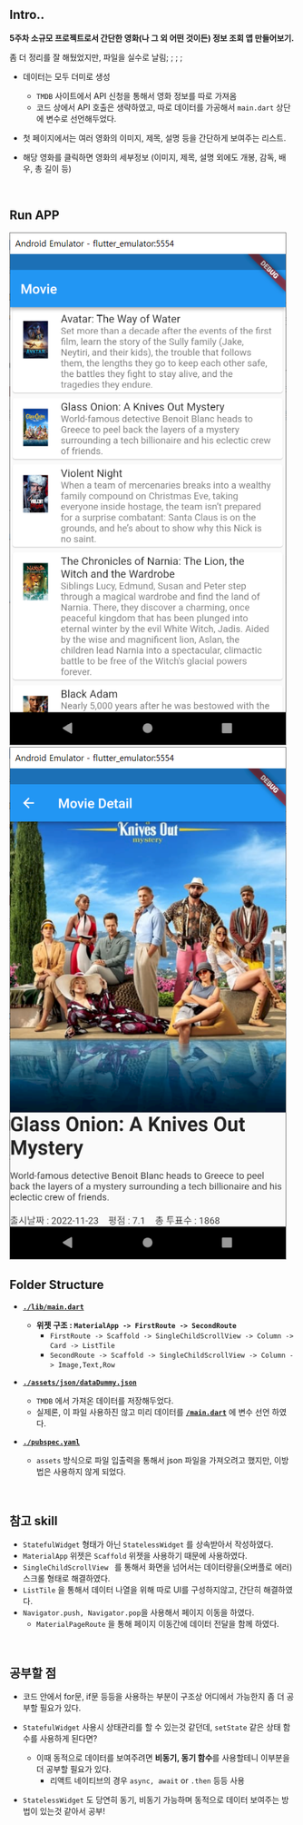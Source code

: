## Intro..

**5주차 소규모 프로젝트로서 간단한 영화(나 그 외 어떤 것이든) 정보 조회 앱 만들어보기.**

좀 더 정리를 잘 해뒀었지만, 파일을 실수로 날림; ; ; ;

- 데이터는 모두 더미로 생성
  - `TMDB` 사이트에서 API 신청을 통해서 영화 정보를 따로 가져옴
  - 코드 상에서 API 호출은 생략하였고, 따로 데이터를 가공해서 `main.dart` 상단에 변수로 선언해두었다.

- 첫 페이지에서는 여러 영화의 이미지, 제목, 설명 등을 간단하게 보여주는 리스트.
- 해당 영화를 클릭하면 영화의 세부정보 (이미지, 제목, 설명 외에도 개봉, 감독, 배우, 총 길이 등)

<br>

## Run APP

<img src="..\..\images\2023-01-03-(flutter)Study_Week5_Project\image-20230105033258603.png" alt="image-20221218182751993" />

<img src="..\..\images\2023-01-03-(flutter)Study_Week5_Project\image-20230105033403321.png" alt="image-20221218182751993" />

<br>

## Folder Structure

* **[`./lib/main.dart`](./lib/main.dart)**
  * **위젯 구조 : `MaterialApp -> FirstRoute -> SecondRoute`**
    * `FirstRoute -> Scaffold -> SingleChildScrollView -> Column -> Card -> ListTile`
    * `SecondRoute -> Scaffold -> SingleChildScrollView -> Column -> Image,Text,Row`

* **[`./assets/json/dataDummy.json`](./assets/json/dataDummy.json)**
  * `TMDB` 에서 가져온 데이터를 저장해두었다.
  * 실제론, 이 파일 사용하진 않고 미리 데이터를 **[`/main.dart`](/lib/main.dart)** 에 변수 선언 하였다.

* **[`./pubspec.yaml`](./pubspec.yaml)**
  * `assets` 방식으로 파일 입출력을 통해서 json 파일을 가져오려고 했지만, 이방법은 사용하지 않게 되었다.


<br>

## 참고 skill

* `StatefulWidget` 형태가 아닌 `StatelessWidget`  를 상속받아서 작성하였다.
* `MaterialApp` 위젯은 `Scaffold` 위젯을 사용하기 때문에 사용하였다.
* `SingleChildScrollView ` 를 통해서 화면을 넘어서는 데이터량을(오버플로 에러) 스크롤 형태로 해결하였다.
* `ListTile` 을 통해서 데이터 나열을 위해 따로 UI를 구성하지않고, 간단히 해결하였다.
* `Navigator.push, Navigator.pop`을 사용해서 페이지 이동을 하였다.
  * `MaterialPageRoute` 을 통해 페이지 이동간에 데이터 전달을 함께 하였다.

<br>

## 공부할 점

* 코드 안에서 for문, if문 등등을 사용하는 부분이 구조상 어디에서 가능한지 좀 더 공부할 필요가 있다.

* `StatefulWidget` 사용시 상태관리를 할 수 있는것 같던데, `setState` 같은 상태 함수를 사용하게 된다면?
  * 이때 동적으로 데이터를 보여주려면 **비동기, 동기 함수**를 사용할테니 이부분을 더 공부할 필요가 있다.
    * 리액트 네이티브의 경우 `async, await`  or `.then`  등등 사용

* `StatelessWidget` 도 당연히 동기, 비동기 가능하며 동적으로 데이터 보여주는 방법이 있는것 같아서 공부!
